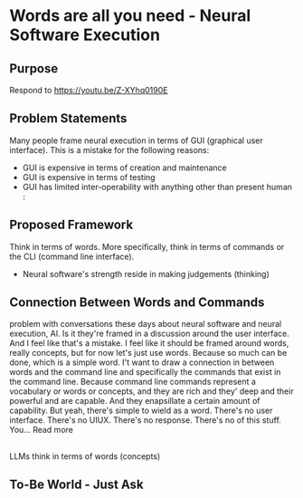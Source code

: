 # Words are all you need - Neural Software Execution

## Purpose

Respond to https://youtu.be/Z-XYhq0190E

## Problem Statements

Many people frame neural execution in terms of GUI (graphical user interface). This is a mistake for the following reasons:

- GUI is expensive in terms of creation and maintenance
- GUI is expensive in terms of testing
- GUI has limited inter-operability with anything other than present human
:
## Proposed Framework

Think in terms of words. More specifically, think in terms of commands or the CLI (command line interface). 

- Neural software's strength reside in making judgements (thinking)

## Connection Between Words and Commands



problem with conversations these days about neural software and neural execution, AI. Is it they're framed in a discussion around the user interface. And I feel like that's a mistake. I feel like it should be framed around words, really concepts, but for now let's just use words. Because so much can be done, which is a simple word. I't want to draw a connection in between words and the command line and specifically the commands that exist in the command line. Because command line commands represent a vocabulary or words or concepts, and they are rich and they' deep and their powerful and are capable. And they enapsillate a certain amount of capability. But yeah, there's simple to wield as a word. There's no user interface. There's no UIUX. There's no response. There's no of this stuff. You... Read more

## 
LLMs think in terms of words (concepts)

## To-Be World - Just Ask
